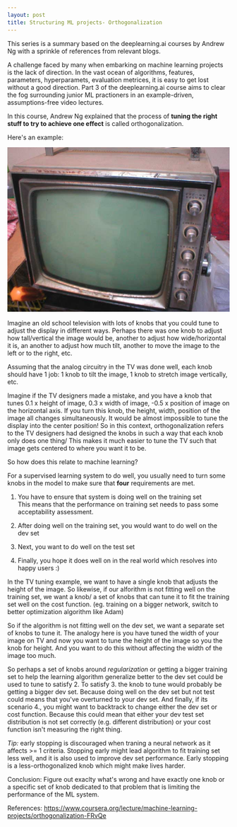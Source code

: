```yaml
---
layout: post
title: Structuring ML projects- Orthogonalization
---
```


This series is a summary based on the deeplearning.ai courses by Andrew Ng with a sprinkle of references from relevant blogs.

A challenge faced by many when embarking on machine learning projects is the lack of direction. In the vast ocean of algorithms, features, parameters, hyperparamets, evaluation metrices, it is easy to get lost without a good direction. Part 3 of the deeplearning.ai course aims to clear the fog surrounding junior ML practioners in an example-driven, assumptions-free video lectures. 

In this course, Andrew Ng explained that the process of **tuning the right stuff to try to achieve one effect** is called orthogonalization. 

Here's an example: 

![_config.yml](/images/image.png)  

Imagine an old school television with lots of knobs that you could tune to adjust the display in different ways.
Perhaps there was one knob to adjust how tall/vertical the image would be, another to adjust how wide/horizontal it is, an another to adjust how much tilt, another to move the image to the left or to the right, etc.  

Assuming that the analog circuitry in the TV was done well, each knob should have 1 job: 1 knob to tilt the image, 1 knob to stretch image vertically, etc.

Imagine if the TV designers made a mistake, and you have a knob that tunes 0.1 x height of image, 0.3 x width of image, -0.5 x position of image on the horizontal axis. If you turn this knob, the height, width, position of the image all changes simultaneously. It would be almost impossible to tune the display into the center position! So in this context, orthogonalization refers to the TV designers had designed the knobs in such a way that each knob only does one thing/ This makes it much easier to tune the TV such that image gets centered to where you want it to be.

So how does this relate to machine learning?

For a supervised learning system to do well, you usually need to turn some knobs in the model to make sure that **four** requirements are met.  

1. You have to ensure that system is doing well on the training set    
This means that the performance on training set needs to pass some acceptability assessment.  

2. After doing well on the training set, you would want to do well on the dev set   

3. Next, you want to do well on the test set  

4. Finally, you hope it does well on in the real world which resolves into happy users :)  

In the TV tuning example, we want to have a single knob that adjusts the height of the image. So likewise, if our alforithm is not fitting well on the training set, we want a knob/ a set of knobs that can tune it to fit the training set well on the cost function. (eg. training on a bigger network, switch to better optimization algorithm like Adam)

So if the algorithm is not fitting well on the dev set, we want a separate set of knobs to tune it. The analogy here is you have tuned the width of your image on TV and now you want to tune the height of the image so you the knob for height. And you want to do this without affecting the width of the image too much. 

So perhaps a set of knobs around _regularization_ or getting a bigger training set to help the learning algorithm generalize better to the dev set could be used to tune to satisfy 2. To satisfy 3. the knob to tune would probably be getting a bigger dev set. Because doing well on the dev set but not test could means that you've overturned to your dev set. And finally, if its scenario 4., you might want to backtrack to change either the dev set or cost function. Because this could mean that either your dev test set distribution is not set correctly (e.g. different distribution) or your cost function isn't measuring the right thing.

*Tip:* early stopping is discouraged when traning a neural network as it affects >= 1 criteria. Stopping early might lead algorithm to fit training set less well, and it is also used to improve dev set performance. Early stopping is a less-orthogonalized knob which might make lives harder. 

Conclusion: Figure out exaclty what's wrong and have exactly one knob or a specific set of knob dedicated to that problem that is limiting the performance of the ML system.


References:
https://www.coursera.org/lecture/machine-learning-projects/orthogonalization-FRvQe
